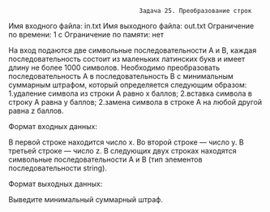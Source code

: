                                         Задача 25. Преобразование строк
Имя входного файла: in.txt
Имя выходного файла: out.txt
Ограничение по времени: 1 с
Ограничение по памяти: нет

На вход подаются две символьные последовательности A и B, каждая последовательность состоит из маленьких латинских букв и имеет длину не более 1000 символов. Необходимо преобразовать последовательность A в последовательность B с минимальным суммарным штрафом, который определяется следующим образом:
1.удаление символа из строки A равно x баллов;
2.вставка символа в строку A равна y баллов;
2.замена символа в строке A на любой другой равна z баллов.

Формат входных данных:

В первой строке находится число x. Во второй строке — число y. В третьей строке — число z. В следующих двух строках находятся символьные последовательности A и B (тип элементов последовательности string).

Формат выходных данных:

Выведите минимальный суммарный штраф.